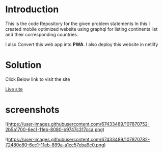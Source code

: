 # Introduction

This is the code Repository for the given problem statements
In this I created mobile optimized website using graphql for listing continents list and their corresponding countries.

I also Convert this web app into **PWA**. I also deploy this website in netlify

# Solution

Click Below link to visit the site

[Live site](https://6028c44a4c422e9243b746a2--modest-fermat-9c879c.netlify.app/)

# screenshots

!(https://user-images.githubusercontent.com/67433489/107870752-2b5a1700-6ec1-11eb-8080-b9747c317cca.png)

!(https://user-images.githubusercontent.com/67433489/107870782-72480c80-6ec1-11eb-899a-a1cc57eba9c0.png)
